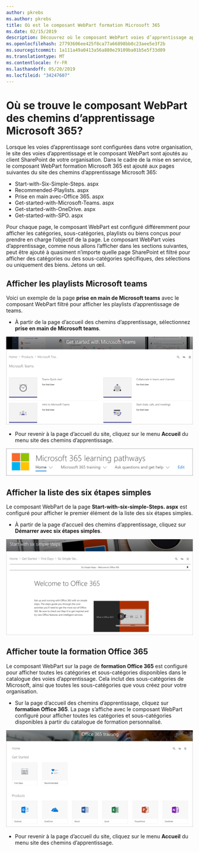 ```yaml
---
author: pkrebs
ms.author: pkrebs
title: Où est le composant WebPart formation Microsoft 365
ms.date: 02/15/2019
description: Découvrez où le composant WebPart voies d’apprentissage apparaît dans le site des voies d’apprentissage.
ms.openlocfilehash: 27793606ee425f8ca77a66898bb0c23aee5e3f2b
ms.sourcegitcommit: 1a111a49a0413a56a880e29109ba01b5e5f33d09
ms.translationtype: MT
ms.contentlocale: fr-FR
ms.lasthandoff: 05/20/2019
ms.locfileid: "34247607"
---
```

# <a name="wheres-the-microsoft-365-learning-pathways-web-part"></a>Où se trouve le composant WebPart des chemins d’apprentissage Microsoft 365?

Lorsque les voies d’apprentissage sont configurées dans votre organisation, le site des voies d’apprentissage et le composant WebPart sont ajoutés au client SharePoint de votre organisation. Dans le cadre de la mise en service, le composant WebPart formation Microsoft 365 est ajouté aux pages suivantes du site des chemins d’apprentissage Microsoft 365:

- Start-with-Six-Simple-Steps. aspx 
- Recommended-Playlists. aspx
- Prise en main avec-Office 365. aspx
- Get-started-with-Microsoft-Teams. aspx
- Get-started-with-OneDrive. aspx
- Get-started-with-SPO. aspx

Pour chaque page, le composant WebPart est configuré différemment pour afficher les catégories, sous-catégories, playlists ou biens conçus pour prendre en charge l’objectif de la page. Le composant WebPart voies d’apprentissage, comme nous allons l’afficher dans les sections suivantes, peut être ajouté à quasiment n’importe quelle page SharePoint et filtré pour afficher des catégories ou des sous-catégories spécifiques, des sélections ou uniquement des biens. Jetons un œil. 

## <a name="view-microsoft-teams-playlists"></a>Afficher les playlists Microsoft teams

Voici un exemple de la page **prise en main de Microsoft teams** avec le composant WebPart filtré pour afficher les playlists d’apprentissage de teams. 

- À partir de la page d’accueil des chemins d’apprentissage, sélectionnez **prise en main de Microsoft teams**.

![CG-whereiswp-Teams. png](media/cg-whereiswp-teams.png)

- Pour revenir à la page d’accueil du site, cliquez sur le menu **Accueil** du menu site des chemins d’apprentissage.

![CG-homebtnmenu. png](media/cg-homebtnmenu.png)

## <a name="view-the-six-simple-steps-playlist"></a>Afficher la liste des six étapes simples

Le composant WebPart de la page **Start-with-six-simple-Steps. aspx** est configuré pour afficher le premier élément de la liste des six étapes simples. 

- À partir de la page d’accueil des chemins d’apprentissage, cliquez sur **Démarrer avec six étapes simples**. 

![CG-whereiswp-six. png](media/cg-whereiswp-six.png)

## <a name="view-all-office-365-training"></a>Afficher toute la formation Office 365

Le composant WebPart sur la page de **formation Office 365** est configuré pour afficher toutes les catégories et sous-catégories disponibles dans le catalogue des voies d’apprentissage. Cela inclut des sous-catégories de Microsoft, ainsi que toutes les sous-catégories que vous créez pour votre organisation.

- Sur la page d’accueil des chemins d’apprentissage, cliquez sur **formation Office 365**. La page s’affiche avec le composant WebPart configuré pour afficher toutes les catégories et sous-catégories disponibles à partir du catalogue de formation personnalisé.

![CG-whereiswp-o365. png](media/cg-whereiswp-o365.png)

- Pour revenir à la page d’accueil du site, cliquez sur le menu **Accueil** du menu site des chemins d’apprentissage.

